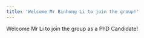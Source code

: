 ```yaml
---
title: 'Welcome Mr Binhong Li to join the group!'
---
```

Welcome Mr Li to join the group as a PhD Candidate!
